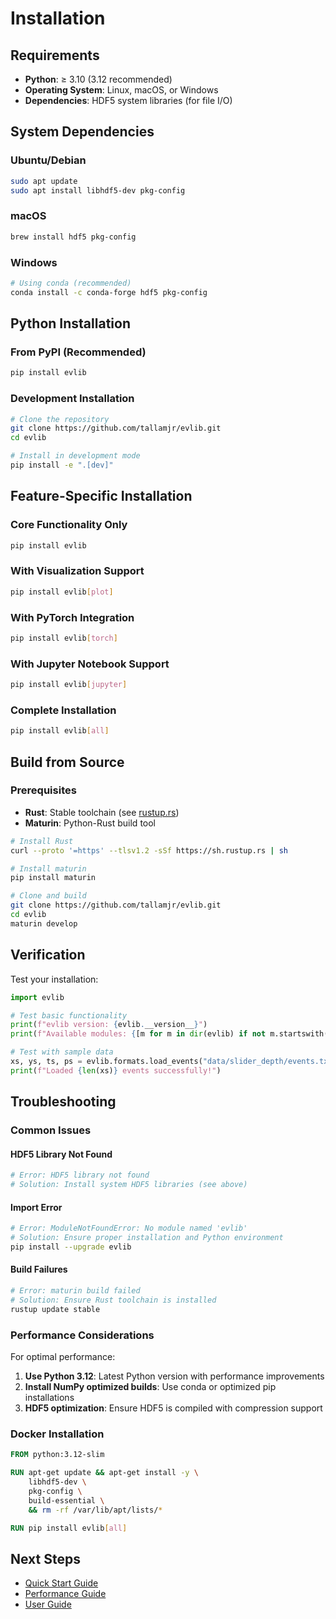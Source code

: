 # Installation

## Requirements

- **Python**: ≥ 3.10 (3.12 recommended)
- **Operating System**: Linux, macOS, or Windows
- **Dependencies**: HDF5 system libraries (for file I/O)

## System Dependencies

### Ubuntu/Debian
```bash
sudo apt update
sudo apt install libhdf5-dev pkg-config
```

### macOS
```bash
brew install hdf5 pkg-config
```

### Windows
```bash
# Using conda (recommended)
conda install -c conda-forge hdf5 pkg-config
```

## Python Installation

### From PyPI (Recommended)
```bash
pip install evlib
```

### Development Installation
```bash
# Clone the repository
git clone https://github.com/tallamjr/evlib.git
cd evlib

# Install in development mode
pip install -e ".[dev]"
```

## Feature-Specific Installation

### Core Functionality Only
```bash
pip install evlib
```

### With Visualization Support
```bash
pip install evlib[plot]
```

### With PyTorch Integration
```bash
pip install evlib[torch]
```

### With Jupyter Notebook Support
```bash
pip install evlib[jupyter]
```

### Complete Installation
```bash
pip install evlib[all]
```

## Build from Source

### Prerequisites
- **Rust**: Stable toolchain (see [rustup.rs](https://rustup.rs/))
- **Maturin**: Python-Rust build tool

```bash
# Install Rust
curl --proto '=https' --tlsv1.2 -sSf https://sh.rustup.rs | sh

# Install maturin
pip install maturin

# Clone and build
git clone https://github.com/tallamjr/evlib.git
cd evlib
maturin develop
```

## Verification

Test your installation:

```python
import evlib

# Test basic functionality
print(f"evlib version: {evlib.__version__}")
print(f"Available modules: {[m for m in dir(evlib) if not m.startswith('_')]}")

# Test with sample data
xs, ys, ts, ps = evlib.formats.load_events("data/slider_depth/events.txt")
print(f"Loaded {len(xs)} events successfully!")
```

## Troubleshooting

### Common Issues

#### HDF5 Library Not Found
```bash
# Error: HDF5 library not found
# Solution: Install system HDF5 libraries (see above)
```

#### Import Error
```bash
# Error: ModuleNotFoundError: No module named 'evlib'
# Solution: Ensure proper installation and Python environment
pip install --upgrade evlib
```

#### Build Failures
```bash
# Error: maturin build failed
# Solution: Ensure Rust toolchain is installed
rustup update stable
```

### Performance Considerations

For optimal performance:

1. **Use Python 3.12**: Latest Python version with performance improvements
2. **Install NumPy optimized builds**: Use conda or optimized pip installations
3. **HDF5 optimization**: Ensure HDF5 is compiled with compression support

### Docker Installation

```dockerfile
FROM python:3.12-slim

RUN apt-get update && apt-get install -y \
    libhdf5-dev \
    pkg-config \
    build-essential \
    && rm -rf /var/lib/apt/lists/*

RUN pip install evlib[all]
```

## Next Steps

- [Quick Start Guide](quickstart.md)
- [Performance Guide](performance.md)
- [User Guide](../user-guide/loading-data.md)
